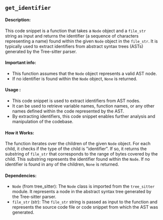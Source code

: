 ## `get_identifier`

#### Description:
This code snippet is a function that takes a `Node` object and a `file_str` string as input and returns the identifier (a sequence of characters representing a name) found within the given `Node` object in the `file_str`. It is typically used to extract identifiers from abstract syntax trees (ASTs) generated by the Tree-sitter parser.

#### Important info:
- This function assumes that the `Node` object represents a valid AST node.
- If no identifier is found within the `Node` object, `None` is returned.

#### Usage :

- This code snippet is used to extract identifiers from AST nodes.
- It can be used to retrieve variable names, function names, or any other names defined within the code represented by the AST.
- By extracting identifiers, this code snippet enables further analysis and manipulation of the codebase.

#### How it Works:
The function iterates over the children of the given `Node` object. For each child, it checks if the type of the child is "identifier". If so, it returns the substring of `file_str` that corresponds to the range of bytes covered by the child. This substring represents the identifier found within the `Node`.
If no identifier is found in any of the children, `None` is returned.

#### Dependencies:
- `Node` (from tree_sitter): The `Node` class is imported from the `tree_sitter` module. It represents a node in the abstract syntax tree generated by the Tree-sitter parser.
- `file_str` (str): The `file_str` string is passed as input to the function and represents the source code file or code snippet from which the AST was generated.